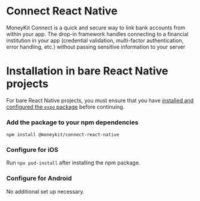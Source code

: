 # Connect React Native

MoneyKit Connect is a quick and secure way to link bank accounts from within your app. The drop-in framework handles connecting to a financial institution in your app (credential validation, multi-factor authentication, error handling, etc.) without passing sensitive information to your server

# Installation in bare React Native projects

For bare React Native projects, you must ensure that you have [installed and configured the `expo` package](https://docs.expo.dev/bare/installing-expo-modules/) before continuing.

### Add the package to your npm dependencies

```
npm install @moneykit/connect-react-native
```

### Configure for iOS

Run `npx pod-install` after installing the npm package.

### Configure for Android

No additional set up necessary.